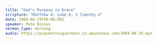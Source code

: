 ```yaml
---
title: "God's Purpose in Grace"
scripture: "Matthew 4; Luke 6; 2 Timothy 2"
date: 2004-08-29T00:00:00Z
speaker: Pete Deison
sermon_type: morning
audio: https://pcpcmorningsermons.s3.amazonaws.com/2004-08-29.mp3 
---
```



